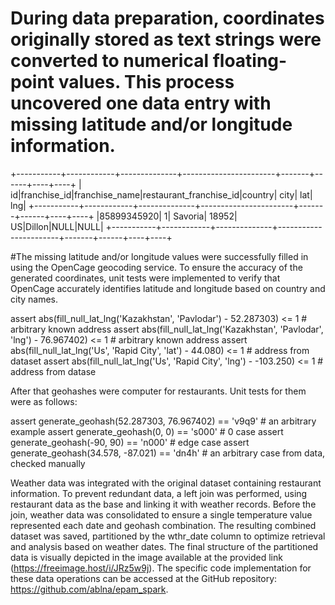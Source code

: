 # During data preparation, coordinates originally stored as text strings were converted to numerical floating-point values. This process uncovered one data entry with missing latitude and/or longitude information.

+-----------+------------+--------------+-----------------------+-------+------+----+----+
|         id|franchise_id|franchise_name|restaurant_franchise_id|country|  city| lat| lng|
+-----------+------------+--------------+-----------------------+-------+------+----+----+
|85899345920|           1|       Savoria|                  18952|     US|Dillon|NULL|NULL|
+-----------+------------+--------------+-----------------------+-------+------+----+----+

#The missing latitude and/or longitude values were successfully filled in using the OpenCage geocoding service. To ensure the accuracy of the generated coordinates, unit tests were implemented to verify that OpenCage accurately identifies latitude and longitude based on country and city names.

assert abs(fill_null_lat_lng('Kazakhstan', 'Pavlodar') - 52.287303) <= 1 # arbitrary known address
assert abs(fill_null_lat_lng('Kazakhstan', 'Pavlodar', 'lng') - 76.967402) <= 1  # arbitrary known address
assert abs(fill_null_lat_lng('Us', 'Rapid City', 'lat') - 44.080) <= 1  # address from dataset
assert abs(fill_null_lat_lng('Us', 'Rapid City', 'lng') - -103.250) <= 1  # address from datase

After that geohashes were computer for restaurants. Unit tests for them were as follows:

assert generate_geohash(52.287303, 76.967402) == 'v9q9' # an arbitrary example
assert generate_geohash(0, 0) == 's000' # 0 case
assert generate_geohash(-90, 90) == 'n000' # edge case
assert generate_geohash(34.578, -87.021) == 'dn4h' # an arbitrary case from data, checked manually


Weather data was integrated with the original dataset containing restaurant information. To prevent redundant data, a left join was performed, using restaurant data as the base and linking it with weather records. Before the join, weather data was consolidated to ensure a single temperature value represented each date and geohash combination. The resulting combined dataset was saved, partitioned by the wthr_date column to optimize retrieval and analysis based on weather dates. The final structure of the partitioned data is visually depicted in the image available at the provided link (https://freeimage.host/i/JRz5w9j). The specific code implementation for these data operations can be accessed at the GitHub repository: https://github.com/ablna/epam_spark.

